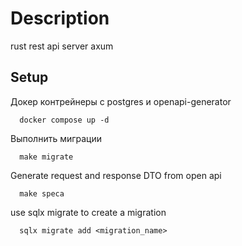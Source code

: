 # Description
rust rest api server axum


## Setup
Докер контрейнеры с postgres и openapi-generator
```shell
  docker compose up -d
```

Выполнить миграции
```shell
  make migrate
```


Generate request and response DTO from open api 
```shell
  make speca
```

use sqlx migrate to create a migration
```shell
  sqlx migrate add <migration_name>
```
